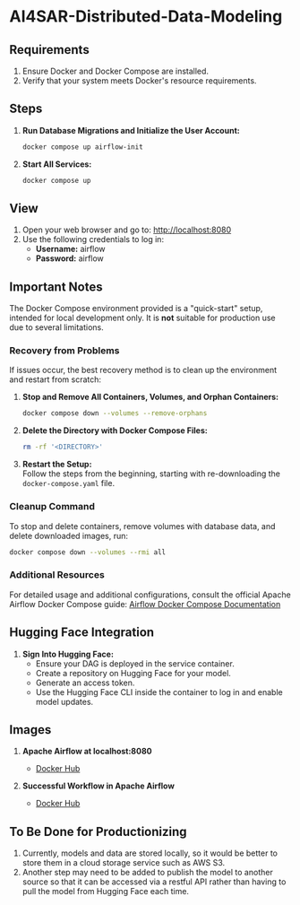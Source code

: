 # AI4SAR-Distributed-Data-Modeling

## Requirements
1. Ensure Docker and Docker Compose are installed.
2. Verify that your system meets Docker's resource requirements.

## Steps
1. **Run Database Migrations and Initialize the User Account:**  
   ```bash
   docker compose up airflow-init
   ```
2. **Start All Services:**  
   ```bash
   docker compose up
   ```

## View
1. Open your web browser and go to: [http://localhost:8080](http://localhost:8080)
2. Use the following credentials to log in:
   - **Username:** airflow
   - **Password:** airflow

## Important Notes
The Docker Compose environment provided is a "quick-start" setup, intended for local development only. It is **not** suitable for production use due to several limitations.

### Recovery from Problems
If issues occur, the best recovery method is to clean up the environment and restart from scratch:

1. **Stop and Remove All Containers, Volumes, and Orphan Containers:**
   ```bash
   docker compose down --volumes --remove-orphans
   ```
2. **Delete the Directory with Docker Compose Files:**
   ```bash
   rm -rf '<DIRECTORY>'
   ```
3. **Restart the Setup:**  
   Follow the steps from the beginning, starting with re-downloading the `docker-compose.yaml` file.

### Cleanup Command
To stop and delete containers, remove volumes with database data, and delete downloaded images, run:
```bash
docker compose down --volumes --rmi all
```

### Additional Resources
For detailed usage and additional configurations, consult the official Apache Airflow Docker Compose guide:
[Airflow Docker Compose Documentation](https://airflow.apache.org/docs/apache-airflow/stable/howto/docker-compose/index.html)

## Hugging Face Integration
1. **Sign Into Hugging Face:**
   - Ensure your DAG is deployed in the service container.
   - Create a repository on Hugging Face for your model.
   - Generate an access token.
   - Use the Hugging Face CLI inside the container to log in and enable model updates.

## Images
1. **Apache Airflow at localhost:8080**
    - [Docker Hub](https://i.imgur.com/OoehmM1.png)

2. **Successful Workflow in Apache Airflow**
    - [Docker Hub](https://i.imgur.com/LGyW5VG.png)

## To Be Done for Productionizing
1. Currently, models and data are stored locally, so it would be better to store them in a cloud storage service such as AWS S3.
2. Another step may need to be added to publish the model to another source so that it can be accessed via a restful API rather than having to pull the model from Hugging Face each time.